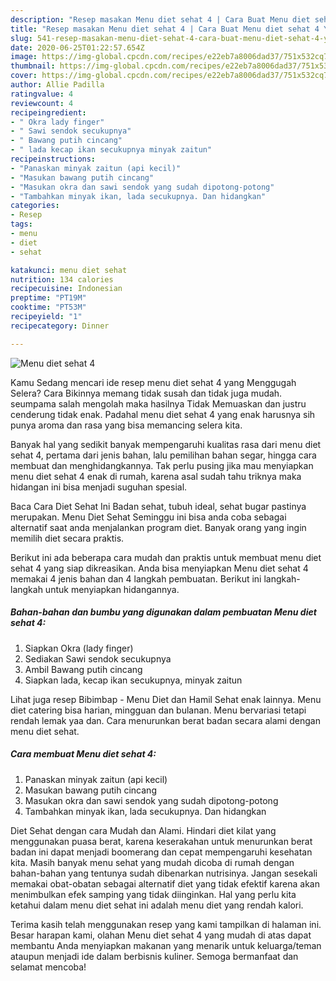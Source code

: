 ```yaml
---
description: "Resep masakan Menu diet sehat 4 | Cara Buat Menu diet sehat 4 Yang Lezat"
title: "Resep masakan Menu diet sehat 4 | Cara Buat Menu diet sehat 4 Yang Lezat"
slug: 541-resep-masakan-menu-diet-sehat-4-cara-buat-menu-diet-sehat-4-yang-lezat
date: 2020-06-25T01:22:57.654Z
image: https://img-global.cpcdn.com/recipes/e22eb7a8006dad37/751x532cq70/menu-diet-sehat-4-foto-resep-utama.jpg
thumbnail: https://img-global.cpcdn.com/recipes/e22eb7a8006dad37/751x532cq70/menu-diet-sehat-4-foto-resep-utama.jpg
cover: https://img-global.cpcdn.com/recipes/e22eb7a8006dad37/751x532cq70/menu-diet-sehat-4-foto-resep-utama.jpg
author: Allie Padilla
ratingvalue: 4
reviewcount: 4
recipeingredient:
- " Okra lady finger"
- " Sawi sendok secukupnya"
- " Bawang putih cincang"
- " lada kecap ikan secukupnya minyak zaitun"
recipeinstructions:
- "Panaskan minyak zaitun (api kecil)"
- "Masukan bawang putih cincang"
- "Masukan okra dan sawi sendok yang sudah dipotong-potong"
- "Tambahkan minyak ikan, lada secukupnya. Dan hidangkan"
categories:
- Resep
tags:
- menu
- diet
- sehat

katakunci: menu diet sehat 
nutrition: 134 calories
recipecuisine: Indonesian
preptime: "PT19M"
cooktime: "PT53M"
recipeyield: "1"
recipecategory: Dinner

---
```



![Menu diet sehat 4](https://img-global.cpcdn.com/recipes/e22eb7a8006dad37/751x532cq70/menu-diet-sehat-4-foto-resep-utama.jpg)

Kamu Sedang mencari ide resep menu diet sehat 4 yang Menggugah Selera? Cara Bikinnya memang tidak susah dan tidak juga mudah. seumpama salah mengolah maka hasilnya Tidak Memuaskan dan justru cenderung tidak enak. Padahal menu diet sehat 4 yang enak harusnya sih punya aroma dan rasa yang bisa memancing selera kita.

Banyak hal yang sedikit banyak mempengaruhi kualitas rasa dari menu diet sehat 4, pertama dari jenis bahan, lalu pemilihan bahan segar, hingga cara membuat dan menghidangkannya. Tak perlu pusing jika mau menyiapkan menu diet sehat 4 enak di rumah, karena asal sudah tahu triknya maka hidangan ini bisa menjadi suguhan spesial.

Baca Cara Diet Sehat Ini Badan sehat, tubuh ideal, sehat bugar pastinya merupakan. Menu Diet Sehat Seminggu ini bisa anda coba sebagai alternatif saat anda menjalankan program diet. Banyak orang yang ingin memilih diet secara praktis.


Berikut ini ada beberapa cara mudah dan praktis untuk membuat menu diet sehat 4 yang siap dikreasikan. Anda bisa menyiapkan Menu diet sehat 4 memakai 4 jenis bahan dan 4 langkah pembuatan. Berikut ini langkah-langkah untuk menyiapkan hidangannya.

<!--inarticleads1-->

##### Bahan-bahan dan bumbu yang digunakan dalam pembuatan Menu diet sehat 4:

1. Siapkan  Okra (lady finger)
1. Sediakan  Sawi sendok secukupnya
1. Ambil  Bawang putih cincang
1. Siapkan  lada, kecap ikan secukupnya, minyak zaitun


Lihat juga resep Bibimbap - Menu Diet dan Hamil Sehat enak lainnya. Menu diet catering bisa harian, mingguan dan bulanan. Menu bervariasi tetapi rendah lemak yaa dan. Cara menurunkan berat badan secara alami dengan menu diet sehat. 

<!--inarticleads2-->

##### Cara membuat Menu diet sehat 4:

1. Panaskan minyak zaitun (api kecil)
1. Masukan bawang putih cincang
1. Masukan okra dan sawi sendok yang sudah dipotong-potong
1. Tambahkan minyak ikan, lada secukupnya. Dan hidangkan


Diet Sehat dengan cara Mudah dan Alami. Hindari diet kilat yang menggunakan puasa berat, karena keserakahan untuk menurunkan berat badan ini dapat menjadi boomerang dan cepat mempengaruhi kesehatan kita. Masih banyak menu sehat yang mudah dicoba di rumah dengan bahan-bahan yang tentunya sudah dibenarkan nutrisinya. Jangan sesekali memakai obat-obatan sebagai alternatif diet yang tidak efektif karena akan menimbulkan efek samping yang tidak diinginkan. Hal yang perlu kita ketahui dalam menu diet sehat ini adalah menu diet yang rendah kalori. 

Terima kasih telah menggunakan resep yang kami tampilkan di halaman ini. Besar harapan kami, olahan Menu diet sehat 4 yang mudah di atas dapat membantu Anda menyiapkan makanan yang menarik untuk keluarga/teman ataupun menjadi ide dalam berbisnis kuliner. Semoga bermanfaat dan selamat mencoba!
